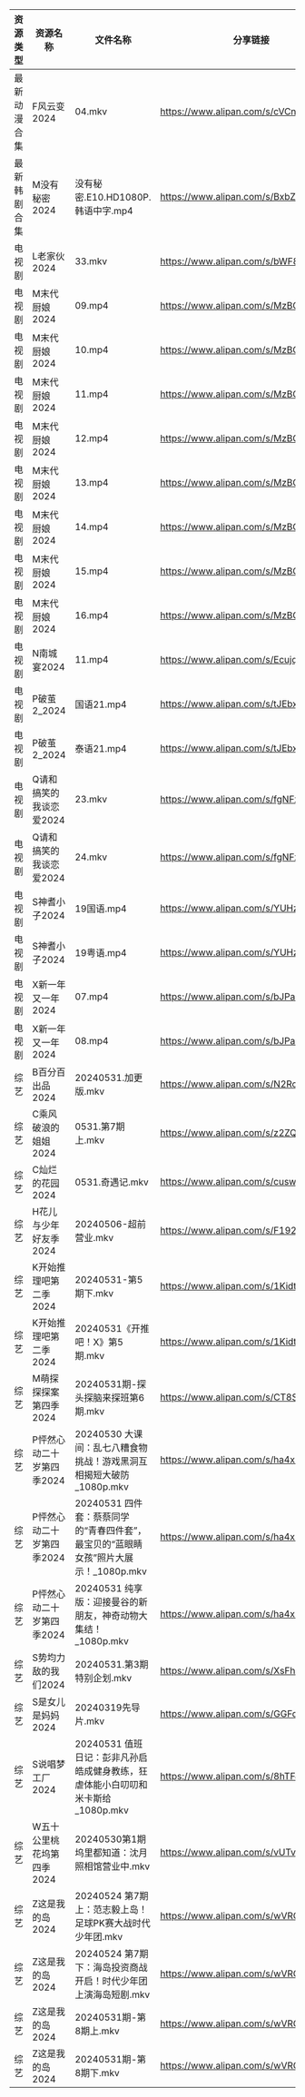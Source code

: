 | 资源类型   | 资源名称            | 文件名称                                                  | 分享链接                                 | 更新时间                |
| ------ | --------------- | ----------------------------------------------------- | ------------------------------------ | ------------------- |
| 最新动漫合集 | F风云变2024        | 04.mkv                                                | https://www.alipan.com/s/cVCnYQUhJmX | 2024-05-31 14:09:09 |
| 最新韩剧合集 | M没有秘密2024       | 没有秘密.E10.HD1080P.韩语中字.mp4                             | https://www.alipan.com/s/BxbZ3fCPnfq | 2024-05-31 00:05:37 |
| 电视剧    | L老家伙2024        | 33.mkv                                                | https://www.alipan.com/s/bWF8muEKVZh | 2024-05-31 20:05:25 |
| 电视剧    | M末代厨娘2024       | 09.mp4                                                | https://www.alipan.com/s/MzBG2dCbCix | 2024-05-31 08:42:07 |
| 电视剧    | M末代厨娘2024       | 10.mp4                                                | https://www.alipan.com/s/MzBG2dCbCix | 2024-05-31 08:42:06 |
| 电视剧    | M末代厨娘2024       | 11.mp4                                                | https://www.alipan.com/s/MzBG2dCbCix | 2024-05-31 08:42:06 |
| 电视剧    | M末代厨娘2024       | 12.mp4                                                | https://www.alipan.com/s/MzBG2dCbCix | 2024-05-31 08:42:06 |
| 电视剧    | M末代厨娘2024       | 13.mp4                                                | https://www.alipan.com/s/MzBG2dCbCix | 2024-05-31 08:42:05 |
| 电视剧    | M末代厨娘2024       | 14.mp4                                                | https://www.alipan.com/s/MzBG2dCbCix | 2024-05-31 08:42:05 |
| 电视剧    | M末代厨娘2024       | 15.mp4                                                | https://www.alipan.com/s/MzBG2dCbCix | 2024-05-31 14:05:49 |
| 电视剧    | M末代厨娘2024       | 16.mp4                                                | https://www.alipan.com/s/MzBG2dCbCix | 2024-05-31 14:05:49 |
| 电视剧    | N南城宴2024        | 11.mp4                                                | https://www.alipan.com/s/EcujqdaQJ8C | 2024-05-31 14:06:01 |
| 电视剧    | P破茧2_2024       | 国语21.mp4                                              | https://www.alipan.com/s/tJEbxwiiXXs | 2024-05-31 16:05:55 |
| 电视剧    | P破茧2_2024       | 泰语21.mp4                                              | https://www.alipan.com/s/tJEbxwiiXXs | 2024-05-31 14:06:11 |
| 电视剧    | Q请和搞笑的我谈恋爱2024  | 23.mkv                                                | https://www.alipan.com/s/fgNFxqmShaR | 2024-05-31 20:05:55 |
| 电视剧    | Q请和搞笑的我谈恋爱2024  | 24.mkv                                                | https://www.alipan.com/s/fgNFxqmShaR | 2024-05-31 20:05:55 |
| 电视剧    | S神耆小子2024       | 19国语.mp4                                              | https://www.alipan.com/s/YUHzska9nMA | 2024-05-31 00:06:26 |
| 电视剧    | S神耆小子2024       | 19粤语.mp4                                              | https://www.alipan.com/s/YUHzska9nMA | 2024-05-31 00:06:26 |
| 电视剧    | X新一年又一年2024     | 07.mp4                                                | https://www.alipan.com/s/bJPaF5dmdbu | 2024-05-31 20:06:21 |
| 电视剧    | X新一年又一年2024     | 08.mp4                                                | https://www.alipan.com/s/bJPaF5dmdbu | 2024-05-31 20:06:21 |
| 综艺     | B百分百出品2024      | 20240531.加更版.mkv                                      | https://www.alipan.com/s/N2RcoMVTDZC | 2024-05-31 14:06:51 |
| 综艺     | C乘风破浪的姐姐2024    | 0531.第7期上.mkv                                         | https://www.alipan.com/s/z2ZQFhKX5nR | 2024-05-31 14:07:02 |
| 综艺     | C灿烂的花园2024      | 0531.奇遇记.mkv                                          | https://www.alipan.com/s/cusw5oJaLFV | 2024-05-31 14:07:35 |
| 综艺     | H花儿与少年好友季2024   | 20240506-超前营业.mkv                                     | https://www.alipan.com/s/F192eKH9dMy | 2024-05-31 14:08:03 |
| 综艺     | K开始推理吧第二季2024   | 20240531-第5期下.mkv                                     | https://www.alipan.com/s/1KidtWGLx2b | 2024-05-31 20:07:02 |
| 综艺     | K开始推理吧第二季2024   | 20240531《开推吧！X》第5期.mkv                                | https://www.alipan.com/s/1KidtWGLx2b | 2024-05-31 20:07:02 |
| 综艺     | M萌探探探案第四季2024   | 20240531期-探头探脑来探班第6期.mkv                              | https://www.alipan.com/s/CT8S7QehFWz | 2024-05-31 20:07:08 |
| 综艺     | P怦然心动二十岁第四季2024 | 20240530 大课间：乱七八糟食物挑战！游戏黑洞互相揭短大破防_1080p.mkv           | https://www.alipan.com/s/ha4xzKnmVsm | 2024-05-31 14:08:23 |
| 综艺     | P怦然心动二十岁第四季2024 | 20240531 四件套：蔡蔡同学的“青春四件套”，最宝贝的“蓝眼睛女孩”照片大展示！_1080p.mkv | https://www.alipan.com/s/ha4xzKnmVsm | 2024-05-31 14:08:22 |
| 综艺     | P怦然心动二十岁第四季2024 | 20240531 纯享版：迎接曼谷的新朋友，神奇动物大集结！_1080p.mkv              | https://www.alipan.com/s/ha4xzKnmVsm | 2024-05-31 14:08:22 |
| 综艺     | S势均力敌的我们2024    | 20240531.第3期特别企划.mkv                                  | https://www.alipan.com/s/XsFhEtje2h7 | 2024-05-31 14:08:28 |
| 综艺     | S是女儿是妈妈2024     | 20240319先导片.mkv                                       | https://www.alipan.com/s/GGFq6YSak3R | 2024-05-31 14:08:31 |
| 综艺     | S说唱梦工厂2024      | 20240531 值班日记：彭非凡孙启皓成健身教练，狂虐体能小白叨叨和米卡斯给_1080p.mkv     | https://www.alipan.com/s/8hTFJiRBK62 | 2024-05-31 14:08:34 |
| 综艺     | W五十公里桃花坞第四季2024 | 20240530第1期坞里都知道：沈月照相馆营业中.mkv                         | https://www.alipan.com/s/vUTvQycFkAZ | 2024-05-31 14:08:39 |
| 综艺     | Z这是我的岛2024      | 20240524 第7期 上：范志毅上岛！足球PK赛大战时代少年团.mkv                 | https://www.alipan.com/s/wVRGQEbwX3x | 2024-05-31 14:08:52 |
| 综艺     | Z这是我的岛2024      | 20240524 第7期 下：海岛投资商战开启！时代少年团上演海岛短剧.mkv               | https://www.alipan.com/s/wVRGQEbwX3x | 2024-05-31 14:08:52 |
| 综艺     | Z这是我的岛2024      | 20240531期-第8期上.mkv                                    | https://www.alipan.com/s/wVRGQEbwX3x | 2024-05-31 14:08:51 |
| 综艺     | Z这是我的岛2024      | 20240531期-第8期下.mkv                                    | https://www.alipan.com/s/wVRGQEbwX3x | 2024-05-31 14:08:51 |
